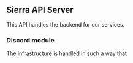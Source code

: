 ## Sierra API Server

This API handles the backend for our services.

### Discord module

The infrastructure is handled in such a way that 